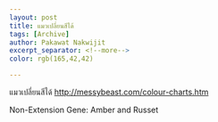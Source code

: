 ```yaml
---
layout: post
title: แมวเปลี่ยนสีได้
tags: [Archive]
author: Pakawat Nakwijit
excerpt_separator: <!--more-->
color: rgb(165,42,42)

---
```


แมวเปลี่ยนสีได้
http://messybeast.com/colour-charts.htm

Non-Extension Gene: Amber and Russet